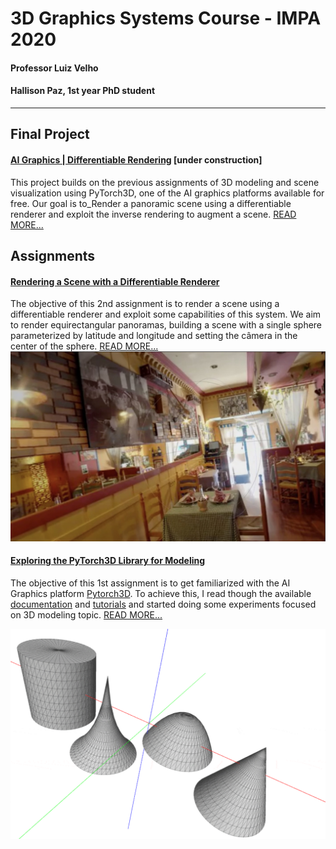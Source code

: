 # 3D Graphics Systems Course - IMPA 2020

#### Professor Luiz Velho
#### Hallison Paz, 1st year PhD student

---------

## Final Project 

#### [AI Graphics | Differentiable Rendering](project.md) \[under construction]

This project builds on the previous assignments of 3D modeling and scene visualization using PyTorch3D, one of the AI graphics platforms available for free. Our goal is to_Render a panoramic scene using a differentiable renderer and exploit the inverse rendering to augment a scene.  [READ MORE...](project.md)

## Assignments

#### [Rendering a Scene with a Differentiable Renderer](assignment2.md)

The objective of this 2nd assignment is to render a scene using a differentiable renderer and exploit some capabilities of this system. We aim to render equirectangular panoramas, building a scene with a single sphere parameterized by latitude and longitude and setting the câmera in the center of the sphere. [READ MORE...](assignment2.md)
![Expected result, not reality](img/expectation.jpg)

#### [Exploring the PyTorch3D Library for Modeling](assignment1.md)

The objective of this 1st assignment is to get familiarized with the AI Graphics platform [Pytorch3D](https://pytorch3d.org/). To achieve this, I read though the available [documentation](https://pytorch3d.org/docs/why_pytorch3d) and [tutorials](https://pytorch3d.org/tutorials) and started doing some experiments focused on 3D modeling topic. [READ MORE...](assignment1.md)

![Some shapes of revolution](img/rev_shapes.gif)
<!--stackedit_data:
eyJoaXN0b3J5IjpbMTA3Mjc5MTE2LDYwODY1NDgyMSwtMTg4Mj
U0MDM1NCwtMTE3NDU5NzU2OSwtMzg2MjQ1MTcsMTQ5Mjc5OTc1
MCw0ODQ2MDM4MSwtMTQ2NTgyODMxOSwtMTk1MDE3MjY5MSwtMT
I1MTE5OTA1Myw5MjcwMTEyODQsLTEyODQ5OTAzMzQsMTc0MTQz
MTgwNSwtMTE3NDIzOTUzMSwtMTQzNDQxMDYzNCwtNTQyNDg2Mz
ExLC0xMzgxNTcwNDMxLDE0MjY0NTY2OSwtMTYwNTE2MTE0OCwt
MTkzODUzMDM5OF19
-->